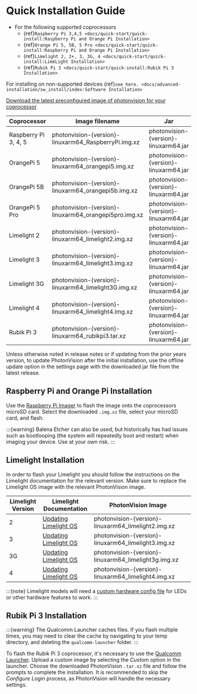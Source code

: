 # Quick Installation Guide

- For the following supported coprocessors
  - {ref}`Raspberry Pi 3,4,5 <docs/quick-start/quick-install:Raspberry Pi and Orange Pi Installation>`
  - {ref}`Orange Pi 5, 5B, 5 Pro <docs/quick-start/quick-install:Raspberry Pi and Orange Pi Installation>`
  - {ref}`Limelight 2, 2+, 3, 3G, 4 <docs/quick-start/quick-install:LimeLight Installation>`
  - {ref}`Rubik Pi 3 <docs/quick-start/quick-install:Rubik Pi 3 Installation>`

For installing on non-supported devices {ref}`see here. <docs/advanced-installation/sw_install/index:Software Installation>`

[Download the latest preconfigured image of photonvision for your coprocessor](https://github.com/PhotonVision/photonvision/releases/latest)

| Coprocessor          | Image filename                                           | Jar                                   |
| -------------------- | -------------------------------------------------------- | ------------------------------------- |
| Raspberry Pi 3, 4, 5 | photonvision-{version}-linuxarm64_RaspberryPi.img.xz     | photonvision-{version}-linuxarm64.jar |
| OrangePi 5           | photonvision-{version}-linuxarm64_orangepi5.img.xz       | photonvision-{version}-linuxarm64.jar |
| OrangePi 5B          | photonvision-{version}-linuxarm64_orangepi5b.img.xz      | photonvision-{version}-linuxarm64.jar |
| OrangePi 5 Pro       | photonvision-{version}-linuxarm64_orangepi5pro.img.xz    | photonvision-{version}-linuxarm64.jar |
| Limelight 2          | photonvision-{version}-linuxarm64_limelight2.img.xz      | photonvision-{version}-linuxarm64.jar |
| Limelight 3          | photonvision-{version}-linuxarm64_limelight3.img.xz      | photonvision-{version}-linuxarm64.jar |
| Limelight 3G         | photonvision-{version}-linuxarm64_limelight3G.img.xz     | photonvision-{version}-linuxarm64.jar |
| Limelight 4          | photonvision-{version}-linuxarm64_limelight4.img.xz      | photonvision-{version}-linuxarm64.jar |
| Rubik Pi 3           | photonvision-{version}-linuxarm64_rubikpi3.tar.xz        | photonvision-{version}-linuxarm64.jar |

Unless otherwise noted in release notes or if updating from the prior years version, to update PhotonVision after the initial installation, use the offline update option in the settings page with the downloaded jar file from the latest release.

## Raspberry Pi and Orange Pi Installation

Use the [Raspberry Pi Imager](https://www.raspberrypi.com/software/) to flash the image onto the coprocessors microSD card. Select the downloaded `.img.xz` file, select your microSD card, and flash.

:::{warning}
Balena Etcher can also be used, but historically has had issues such as bootlooping (the system will repeatedly boot and restart) when imaging your device. Use at your own risk.
:::

## Limelight Installation

In order to flash your Limelight you should follow the instructions on the Limelight documentation for the relevant version. Make sure to replace the Limelight OS image with the relevant PhotonVision image.

| Limelight Version | Limelight Documentation                                                                                 | PhotonVision Image                                                                                                         |     |
| ----------------- | ------------------------------------------------------------------------------------------------------- | -------------------------------------------------------------------------------------------------------------------------- | --- |
| 2                 | [Updating Limelight OS](https://docs.limelightvision.io/docs/docs-limelight/getting-started/limelight-2#4-updating-limelightos)  | photonvision-{version}-linuxarm64_limelight2.img.xz  |     |
| 3                 | [Updating Limelight OS](https://docs.limelightvision.io/docs/docs-limelight/getting-started/limelight-3#4-updating-limelightos)  | photonvision-{version}-linuxarm64_limelight3.img.xz  |     |
| 3G                | [Updating Limelight OS](https://docs.limelightvision.io/docs/docs-limelight/getting-started/limelight-3g#4-updating-limelightos) | photonvision-{version}-linuxarm64_limelight3g.img.xz |     |
| 4                 | [Updating Limelight OS](https://docs.limelightvision.io/docs/docs-limelight/getting-started/limelight-4#4-updating-limelightos)  | photonvision-{version}-linuxarm64_limelight4.img.xz  |     |

:::{note}
Limelight models will need a [custom hardware config file](https://github.com/PhotonVision/photonvision/tree/main/docs/source/docs/advanced-installation/sw_install/files) for LEDs or other hardware features to work.
:::

## Rubik Pi 3 Installation

:::{warning}
The Qualcomm Launcher caches files. If you flash multiple times, you may need to clear the cache by navigating to your temp directory, and deleting the `qualcomm-launcher` folder.
:::

To flash the Rubik Pi 3 coprocessor, it's necessary to use the [Qualcomm Launcher](https://softwarecenter.qualcomm.com/catalog/item/Qualcomm_Launcher). Upload a custom image by selecting the *Custom* option in the launcher. Choose the downloaded PhotonVision `.tar.xz` file and follow the prompts to complete the installation. It is recommended to skip the *Configure Login* process, as PhotonVision will handle the necessary settings.
